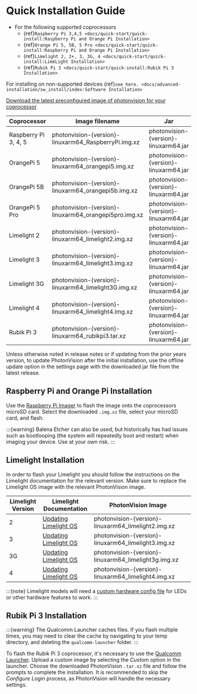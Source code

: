 # Quick Installation Guide

- For the following supported coprocessors
  - {ref}`Raspberry Pi 3,4,5 <docs/quick-start/quick-install:Raspberry Pi and Orange Pi Installation>`
  - {ref}`Orange Pi 5, 5B, 5 Pro <docs/quick-start/quick-install:Raspberry Pi and Orange Pi Installation>`
  - {ref}`Limelight 2, 2+, 3, 3G, 4 <docs/quick-start/quick-install:LimeLight Installation>`
  - {ref}`Rubik Pi 3 <docs/quick-start/quick-install:Rubik Pi 3 Installation>`

For installing on non-supported devices {ref}`see here. <docs/advanced-installation/sw_install/index:Software Installation>`

[Download the latest preconfigured image of photonvision for your coprocessor](https://github.com/PhotonVision/photonvision/releases/latest)

| Coprocessor          | Image filename                                           | Jar                                   |
| -------------------- | -------------------------------------------------------- | ------------------------------------- |
| Raspberry Pi 3, 4, 5 | photonvision-{version}-linuxarm64_RaspberryPi.img.xz     | photonvision-{version}-linuxarm64.jar |
| OrangePi 5           | photonvision-{version}-linuxarm64_orangepi5.img.xz       | photonvision-{version}-linuxarm64.jar |
| OrangePi 5B          | photonvision-{version}-linuxarm64_orangepi5b.img.xz      | photonvision-{version}-linuxarm64.jar |
| OrangePi 5 Pro       | photonvision-{version}-linuxarm64_orangepi5pro.img.xz    | photonvision-{version}-linuxarm64.jar |
| Limelight 2          | photonvision-{version}-linuxarm64_limelight2.img.xz      | photonvision-{version}-linuxarm64.jar |
| Limelight 3          | photonvision-{version}-linuxarm64_limelight3.img.xz      | photonvision-{version}-linuxarm64.jar |
| Limelight 3G         | photonvision-{version}-linuxarm64_limelight3G.img.xz     | photonvision-{version}-linuxarm64.jar |
| Limelight 4          | photonvision-{version}-linuxarm64_limelight4.img.xz      | photonvision-{version}-linuxarm64.jar |
| Rubik Pi 3           | photonvision-{version}-linuxarm64_rubikpi3.tar.xz        | photonvision-{version}-linuxarm64.jar |

Unless otherwise noted in release notes or if updating from the prior years version, to update PhotonVision after the initial installation, use the offline update option in the settings page with the downloaded jar file from the latest release.

## Raspberry Pi and Orange Pi Installation

Use the [Raspberry Pi Imager](https://www.raspberrypi.com/software/) to flash the image onto the coprocessors microSD card. Select the downloaded `.img.xz` file, select your microSD card, and flash.

:::{warning}
Balena Etcher can also be used, but historically has had issues such as bootlooping (the system will repeatedly boot and restart) when imaging your device. Use at your own risk.
:::

## Limelight Installation

In order to flash your Limelight you should follow the instructions on the Limelight documentation for the relevant version. Make sure to replace the Limelight OS image with the relevant PhotonVision image.

| Limelight Version | Limelight Documentation                                                                                 | PhotonVision Image                                                                                                         |     |
| ----------------- | ------------------------------------------------------------------------------------------------------- | -------------------------------------------------------------------------------------------------------------------------- | --- |
| 2                 | [Updating Limelight OS](https://docs.limelightvision.io/docs/docs-limelight/getting-started/limelight-2#4-updating-limelightos)  | photonvision-{version}-linuxarm64_limelight2.img.xz  |     |
| 3                 | [Updating Limelight OS](https://docs.limelightvision.io/docs/docs-limelight/getting-started/limelight-3#4-updating-limelightos)  | photonvision-{version}-linuxarm64_limelight3.img.xz  |     |
| 3G                | [Updating Limelight OS](https://docs.limelightvision.io/docs/docs-limelight/getting-started/limelight-3g#4-updating-limelightos) | photonvision-{version}-linuxarm64_limelight3g.img.xz |     |
| 4                 | [Updating Limelight OS](https://docs.limelightvision.io/docs/docs-limelight/getting-started/limelight-4#4-updating-limelightos)  | photonvision-{version}-linuxarm64_limelight4.img.xz  |     |

:::{note}
Limelight models will need a [custom hardware config file](https://github.com/PhotonVision/photonvision/tree/main/docs/source/docs/advanced-installation/sw_install/files) for LEDs or other hardware features to work.
:::

## Rubik Pi 3 Installation

:::{warning}
The Qualcomm Launcher caches files. If you flash multiple times, you may need to clear the cache by navigating to your temp directory, and deleting the `qualcomm-launcher` folder.
:::

To flash the Rubik Pi 3 coprocessor, it's necessary to use the [Qualcomm Launcher](https://softwarecenter.qualcomm.com/catalog/item/Qualcomm_Launcher). Upload a custom image by selecting the *Custom* option in the launcher. Choose the downloaded PhotonVision `.tar.xz` file and follow the prompts to complete the installation. It is recommended to skip the *Configure Login* process, as PhotonVision will handle the necessary settings.
